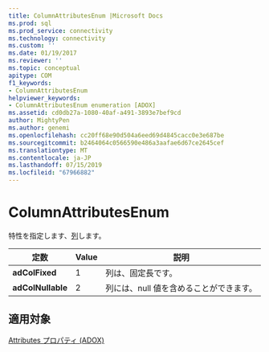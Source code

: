 ```yaml
---
title: ColumnAttributesEnum |Microsoft Docs
ms.prod: sql
ms.prod_service: connectivity
ms.technology: connectivity
ms.custom: ''
ms.date: 01/19/2017
ms.reviewer: ''
ms.topic: conceptual
apitype: COM
f1_keywords:
- ColumnAttributesEnum
helpviewer_keywords:
- ColumnAttributesEnum enumeration [ADOX]
ms.assetid: cd0db27a-1080-40af-a491-3893e7bef9cd
author: MightyPen
ms.author: genemi
ms.openlocfilehash: cc20ff68e90d504a6eed69d4845cacc0e3e687be
ms.sourcegitcommit: b2464064c0566590e486a3aafae6d67ce2645cef
ms.translationtype: MT
ms.contentlocale: ja-JP
ms.lasthandoff: 07/15/2019
ms.locfileid: "67966882"
---
```

# <a name="columnattributesenum"></a>ColumnAttributesEnum
特性を指定します、[列](../../../ado/reference/adox-api/column-object-adox.md)します。  
  
|定数|Value|説明|  
|--------------|-----------|-----------------|  
|**adColFixed**|1|列は、固定長です。|  
|**adColNullable**|2|列には、null 値を含めることができます。|  
  
## <a name="applies-to"></a>適用対象  
 [Attributes プロパティ (ADOX)](../../../ado/reference/adox-api/attributes-property-adox.md)
